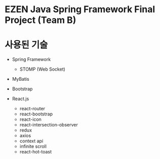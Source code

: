 # EZEN Java Spring Framework Final Project (Team B)

# 사용된 기술
- Spring Framework
  - STOMP (Web Socket)
- MyBatis
- Bootstrap

- React.js
  - react-router
  - react-bootstrap
  - react-icon
  - react-intersection-observer
  - redux
  - axios
  - context api
  - infinite scroll
  - react-hot-toast
